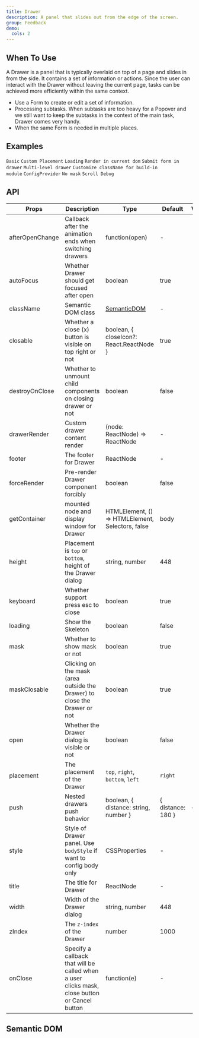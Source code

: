 ```yaml
---
title: Drawer
description: A panel that slides out from the edge of the screen.
group: Feedback
demo:
  cols: 2
---
```


## When To Use

A Drawer is a panel that is typically overlaid on top of a page and slides in from the side. It contains a set of information or actions. Since the user can interact with the Drawer without leaving the current page, tasks can be achieved more efficiently within the same context.

- Use a Form to create or edit a set of information.
- Processing subtasks. When subtasks are too heavy for a Popover and we still want to keep the subtasks in the context of the main task, Drawer comes very handy.
- When the same Form is needed in multiple places.

## Examples

<!-- prettier-ignore -->
<code src="./demo/basic-right.tsx">Basic</code>
<code src="./demo/placement.tsx">Custom Placement</code>
<code src="./demo/loading.tsx">Loading</code>
<code src="./demo/render-in-current.tsx">Render in current dom</code>
<code src="./demo/form-in-drawer.tsx">Submit form in drawer</code>
<code src="./demo/multi-level-drawer.tsx">Multi-level drawer</code>
<code src="./demo/custom-style.tsx">Customize className for build-in module</code>
<code src="./demo/config-provider.tsx" debug>ConfigProvider</code>
<code src="./demo/no-mask.tsx" debug>No mask</code>
<code src="./demo/scroll-debug.tsx" debug>Scroll Debug</code>

## API

| Props | Description | Type | Default | Version |
| --- | --- | --- | --- | --- |
| afterOpenChange | Callback after the animation ends when switching drawers | function(open) | - |  |
| autoFocus | Whether Drawer should get focused after open | boolean | true |  |
| className | Semantic DOM class | [SemanticDOM](#semantic-dom) | - |  |
| closable | Whether a close (x) button is visible on top right or not | boolean, { closeIcon?: React.ReactNode } | true |  |
| destroyOnClose | Whether to unmount child components on closing drawer or not | boolean | false |  |
| drawerRender | Custom drawer content render | (node: ReactNode) => ReactNode | - |  |
| footer | The footer for Drawer | ReactNode | - |  |
| forceRender | Pre-render Drawer component forcibly | boolean | false |  |
| getContainer | mounted node and display window for Drawer | HTMLElement, () => HTMLElement, Selectors, false | body |  |
| height | Placement is `top` or `bottom`, height of the Drawer dialog | string, number | 448 |  |
| keyboard | Whether support press esc to close | boolean | true |  |
| loading | Show the Skeleton | boolean | false |  |
| mask | Whether to show mask or not | boolean | true |  |
| maskClosable | Clicking on the mask (area outside the Drawer) to close the Drawer or not | boolean | true |  |
| open | Whether the Drawer dialog is visible or not | boolean | false |  |
| placement | The placement of the Drawer | `top`, `right`, `bottom`, `left` | `right` |  |
| push | Nested drawers push behavior | boolean, { distance: string, number } | { distance: 180 } | + |
| style | Style of Drawer panel. Use `bodyStyle` if want to config body only | CSSProperties | - |  |
| title | The title for Drawer | ReactNode | - |  |
| width | Width of the Drawer dialog | string, number | 448 |  |
| zIndex | The `z-index` of the Drawer | number | 1000 |  |
| onClose | Specify a callback that will be called when a user clicks mask, close button or Cancel button | function(e) | - |  |

## Semantic DOM

<code src="./demo/_semantic.tsx" simplify></code>
